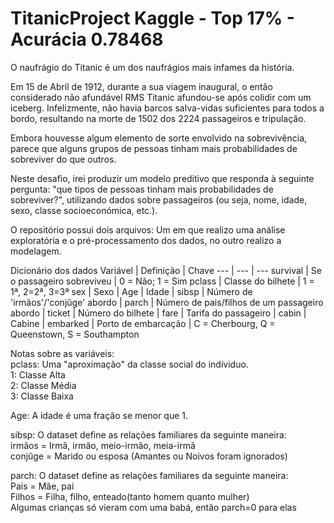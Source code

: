 # TitanicProject Kaggle - Top 17% - Acurácia 0.78468
O naufrágio do Titanic é um dos naufrágios mais infames da história.

Em 15 de Abril de 1912, durante a sua viagem inaugural, o então considerado não afundável RMS Titanic afundou-se após colidir com um iceberg. Infelizmente, não havia barcos salva-vidas suficientes para todos a bordo, resultando na morte de 1502 dos 2224 passageiros e tripulação.

Embora houvesse algum elemento de sorte envolvido na sobrevivência, parece que alguns grupos de pessoas tinham mais probabilidades de sobreviver do que outros.

Neste desafio, irei produzir um modelo preditivo que responda à seguinte pergunta: "que tipos de pessoas tinham mais probabilidades de sobreviver?", utilizando dados sobre passageiros (ou seja, nome, idade, sexo, classe socioeconómica, etc.). 


O repositório possui dois arquivos: Um em que realizo uma análise exploratória e o pré-processamento dos dados, no outro realizo a modelagem.


Dicionário dos dados
Variável  | Definição | Chave
--- | --- | ---
survival | Se o passageiro sobreviveu | 0 = Não; 1 = Sim
pclass | Classe do bilhete | 1 = 1ª, 2=2ª, 3=3ª
sex    | Sexo |
Age    | Idade |
sibsp | Número de 'irmãos'/'conjûge' abordo |
parch | Número de pais/filhos de um passageiro abordo |
ticket | Número do bilhete |
fare   | Tarifa do passageiro |
cabin  | Cabine |
embarked | Porto de embarcação | C = Cherbourg, Q = Queenstown, S = Southampton

Notas sobre as variáveis:\
pclass: Uma "aproximação" da classe social do indíviduo.\
1: Classe Alta\
2: Classe Média\
3: Classe Baixa

Age: A idade é uma fração se menor que 1.

sibsp: O dataset define as relações familiares da seguinte maneira:\
irmãos = Irmã, irmão, meio-irmão, meia-irmã\
conjûge = Marido ou esposa (Amantes ou Noivos foram ignorados)

parch: O dataset define as relações familiares da seguinte maneira:\
Pais = Mãe, pai\
Filhos = Filha, filho, enteado(tanto homem quanto mulher)\
Algumas crianças só vieram com uma babá, então parch=0 para elas
